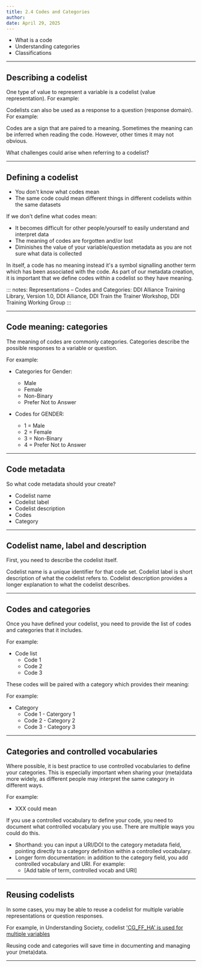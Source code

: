 ```yaml
---
title: 2.4 Codes and Categories
author: 
date: April 29, 2025
---
```


- What is a code
- Understanding categories
- Classifications

---
## Describing a codelist 

One type of value to represent a variable is a codelist (value representation). For example:


Codelists can also be used as a response to a question (response domain). For example:


Codes are a sign that are paired to a meaning. Sometimes the meaning can be inferred when reading the code. However, other times it may not obvious.

What challenges could arise when referring to a codelist?

---
## Defining a codelist

- You don't know what codes mean
- The same code could mean different things in different codelists within the same datasets

If we don't define what codes mean:
- It becomes difficult for other people/yourself to easily understand and interpret data
- The meaning of codes are forgotten and/or lost
- Diminishes the value of your variable/question metadata as you are not sure what data is collected

In itself, a code has no meaning instead it's a symbol signalling another term which has been associated with the code. As part of our metadata creation, it is important that we define codes within a codelist so they have meaning.

::: 
notes: Representations – Codes and Categories:  DDI Alliance Training Library, Version 1.0, DDI Alliance, DDI Train the Trainer Workshop, DDI Training Working Group
:::

---
## Code meaning: categories

The meaning of codes are commonly categories. Categories describe the possible responses to a variable or question. 

For example:

- Categories for Gender:
  - Male
  - Female
  - Non-Binary
  - Prefer Not to Answer

- Codes for GENDER:
   - 1 = Male
   - 2 = Female
   - 3 = Non-Binary
   - 4 = Prefer Not to Answer

---
## Code metadata 

So what code metadata should your create?

- Codelist name
- Codelist label
- Codelist description
- Codes
- Category

---
## Codelist name, label and description

First, you need to describe the codelist itself.

Codelist name is a unique identifier for that code set. 
Codelist label is short description of what the codelist refers to.
Codelist description provides a longer explanation to what the codelist describes.

---
## Codes and categories 

Once you have defined your codelist, you need to provide the list of codes and categories that it includes.

For example:
- Code list
  - Code 1
  - Code 2
  - Code 3 

These codes will be paired with a category which provides their meaning:

For example:
- Category
  - Code 1 - Catergory 1
  - Code 2 - Category 2
  - Code 3 - Category 3

---
## Categories and controlled vocabularies

Where possible, it is best practice to use controlled vocabularies to define your categories. This is especially important when sharing your (meta)data more widely, as different people may interpret the same category in different ways.

For example:
- XXX could mean

If you use a controlled vocabulary to define your code, you need to document what controlled vocabulary you use. There are multiple ways you could do this.

- Shorthand: you can input a URI/DOI to the category metadata field, pointing directly to a category definition within a controlled vocabulary.
- Longer form documentation: in addition to the category field, you add controlled vocabulary and URI. For example:
  - [Add table of term, controlled vocab and URI]

---
## Reusing codelists

In some cases, you may be able to reuse a codelist for multiple variable representations or question responses.

For example, in Understanding Society, codelist ['CG_FF_HA' is used for multiple variables](https://discovery.closer.ac.uk/item/uk.iser.ukhls/1a12bdbb-f42f-47dd-8512-3132a325dad6/1) 

Reusing code and categories will save time in documenting and managing your (meta)data.

---


